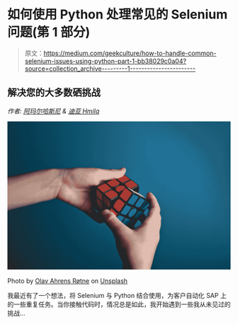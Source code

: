 # 如何使用 Python 处理常见的 Selenium 问题(第 1 部分)

> 原文：<https://medium.com/geekculture/how-to-handle-common-selenium-issues-using-python-part-1-bb38029c0a04?source=collection_archive---------1----------------------->

## 解决您的大多数硒挑战

*作者:* [*阿玛尔哈斯尼*](https://medium.com/u/d38873cbc5aa?source=post_page-----bb38029c0a04--------------------------------) *&* [*迪亚 Hmila*](https://medium.com/u/7f47bdb8b8c0?source=post_page-----bb38029c0a04--------------------------------)

![](img/d26d25061289a8b4a739846c95c4e8ac.png)

Photo by [Olav Ahrens Røtne](https://unsplash.com/@olav_ahrens?utm_source=unsplash&utm_medium=referral&utm_content=creditCopyText) on [Unsplash](https://unsplash.com/@olav_ahrens?utm_source=unsplash&utm_medium=referral&utm_content=creditCopyText)

我最近有了一个想法，将 Selenium 与 Python 结合使用，为客户自动化 SAP 上的一些重复任务。当你接触代码时，情况总是如此，我开始遇到一些我从未见过的挑战…